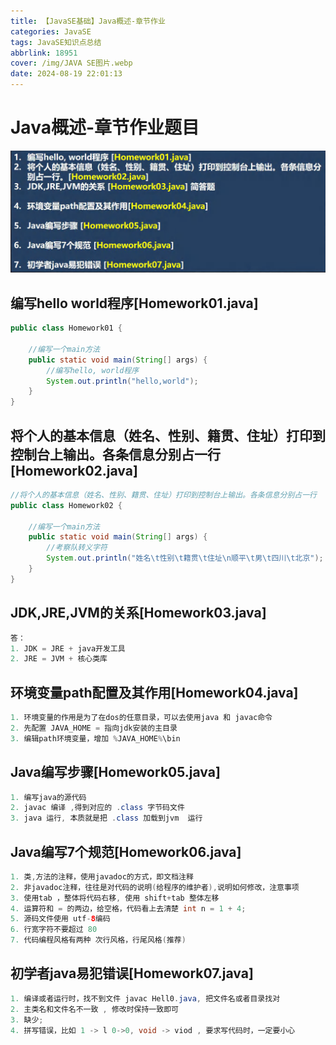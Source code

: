 ```yaml
---
title: 【JavaSE基础】Java概述-章节作业
categories: JavaSE
tags: JavaSE知识点总结
abbrlink: 18951
cover: /img/JAVA SE图片.webp
date: 2024-08-19 22:01:13
---
```

# Java概述-章节作业题目

![alt text](./【JavaSE基础】Java概述-章节作业/image.png)

## 编写hello world程序[Homework01.java]

```java
public class Homework01 { 

    //编写一个main方法
    public static void main(String[] args) {
        //编写hello, world程序
        System.out.println("hello,world"); 
    }
}
```

## 将个人的基本信息（姓名、性别、籍贯、住址）打印到控制台上输出。各条信息分别占一行[Homework02.java]

```java
//将个人的基本信息（姓名、性别、籍贯、住址）打印到控制台上输出。各条信息分别占一行
public class Homework02 { 

	//编写一个main方法
	public static void main(String[] args) {
		//考察队转义字符
		System.out.println("姓名\t性别\t籍贯\t住址\n顺平\t男\t四川\t北京"); 
	}
}
```

## JDK,JRE,JVM的关系[Homework03.java]
```java
答：
1. JDK = JRE + java开发工具
2. JRE = JVM + 核心类库
```

## 环境变量path配置及其作用[Homework04.java]

```java
1. 环境变量的作用是为了在dos的任意目录，可以去使用java 和 javac命令
2. 先配置 JAVA_HOME = 指向jdk安装的主目录
3. 编辑path环境变量，增加 %JAVA_HOME%\bin 
```

## Java编写步骤[Homework05.java]

```java
1. 编写java的源代码
2. javac 编译 ,得到对应的 .class 字节码文件
3. java 运行, 本质就是把 .class 加载到jvm  运行
```

## Java编写7个规范[Homework06.java]

```java
1. 类,方法的注释，使用javadoc的方式，即文档注释
2. 非javadoc注释，往往是对代码的说明(给程序的维护者),说明如何修改，注意事项
3. 使用tab ，整体将代码右移, 使用 shift+tab 整体左移
4. 运算符和 = 的两边，给空格，代码看上去清楚 int n = 1 + 4;
5. 源码文件使用 utf-8编码
6. 行宽字符不要超过 80
7. 代码编程风格有两种 次行风格，行尾风格(推荐)
```

## 初学者java易犯错误[Homework07.java]

```java
1. 编译或者运行时，找不到文件 javac Hell0.java, 把文件名或者目录找对
2. 主类名和文件名不一致 , 修改时保持一致即可
3. 缺少;
4. 拼写错误，比如 1 -> l 0->0, void -> viod , 要求写代码时，一定要小心
```